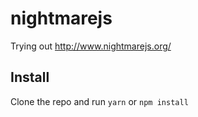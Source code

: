 # nightmarejs
Trying out http://www.nightmarejs.org/

## Install
Clone the repo and run `yarn` or `npm install`
